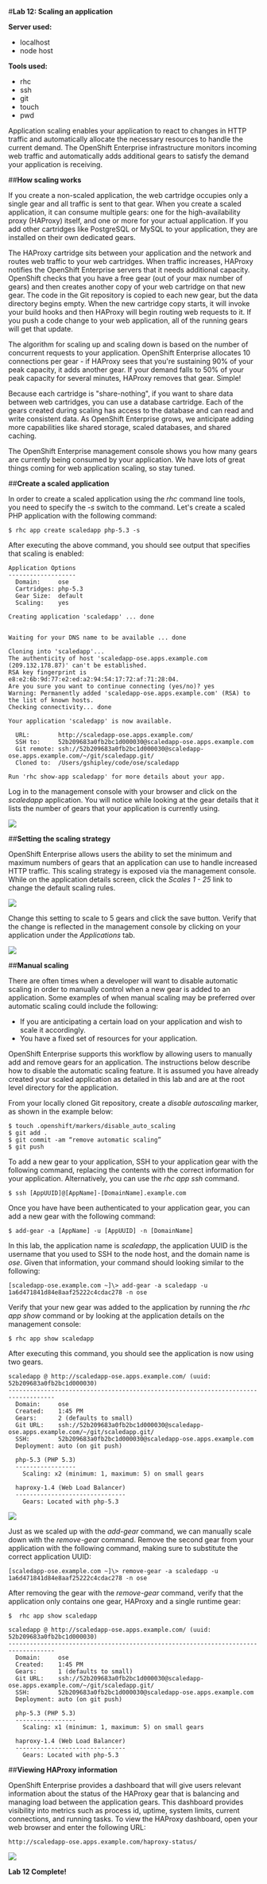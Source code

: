 #**Lab 12: Scaling an application**


**Server used:**

* localhost
* node host

**Tools used:**

* rhc
* ssh
* git
* touch
* pwd

Application scaling enables your application to react to changes in HTTP traffic and automatically allocate the necessary resources to handle the current demand. The OpenShift Enterprise infrastructure monitors incoming web traffic and automatically adds additional gears to satisfy the demand your application is receiving.

##**How scaling works**

If you create a non-scaled application, the web cartridge occupies only a single gear and all traffic is sent to that gear. When you create a scaled application, it can consume multiple gears: one for the high-availability proxy (HAProxy) itself, and one or more for your actual application. If you add other cartridges like PostgreSQL or MySQL to your application, they are installed on their own dedicated gears.

The HAProxy cartridge sits between your application and the network and routes web traffic to your web cartridges. When traffic increases, HAProxy notifies the OpenShift Enterprise servers that it needs additional capacity. OpenShift checks that you have a free gear (out of your max number of gears) and then creates another copy of your web cartridge on that new gear. The code in the Git repository is copied to each new gear, but the data directory begins empty. When the new cartridge copy starts, it will invoke your build hooks and then HAProxy will begin routing web requests to it. If you push a code change to your web application, all of the running gears will get that update.

The algorithm for scaling up and scaling down is based on the number of concurrent requests to your application. OpenShift Enterprise allocates 10 connections per gear - if HAProxy sees that you're sustaining 90% of your peak capacity, it adds another gear. If your demand falls to 50% of your peak capacity for several minutes, HAProxy removes that gear. Simple!

Because each cartridge is "share-nothing", if you want to share data between web cartridges, you can use a database cartridge. Each of the gears created during scaling has access to the database and can read and write consistent data. As OpenShift Enterprise grows, we anticipate adding more capabilities like shared storage, scaled databases, and shared caching.

The OpenShift Enterprise management console shows you how many gears are currently being consumed by your application. We have lots of great things coming for web application scaling, so stay tuned.

##**Create a scaled application**

In order to create a scaled application using the *rhc* command line tools, you need to specify the *-s* switch to the command.  Let's create a scaled PHP application with the following command:

	$ rhc app create scaledapp php-5.3 -s

After executing the above command, you should see output that specifies that scaling is enabled:

	Application Options
	-------------------
	  Domain:     ose
	  Cartridges: php-5.3
	  Gear Size:  default
	  Scaling:    yes

	Creating application 'scaledapp' ... done


	Waiting for your DNS name to be available ... done

	Cloning into 'scaledapp'...
	The authenticity of host 'scaledapp-ose.apps.example.com (209.132.178.87)' can't be established.
	RSA key fingerprint is e8:e2:6b:9d:77:e2:ed:a2:94:54:17:72:af:71:28:04.
	Are you sure you want to continue connecting (yes/no)? yes
	Warning: Permanently added 'scaledapp-ose.apps.example.com' (RSA) to the list of known hosts.
	Checking connectivity... done

	Your application 'scaledapp' is now available.

	  URL:        http://scaledapp-ose.apps.example.com/
	  SSH to:     52b209683a0fb2bc1d000030@scaledapp-ose.apps.example.com
	  Git remote: ssh://52b209683a0fb2bc1d000030@scaledapp-ose.apps.example.com/~/git/scaledapp.git/
	  Cloned to:  /Users/gshipley/code/ose/scaledapp

	Run 'rhc show-app scaledapp' for more details about your app.

Log in to the management console with your browser and click on the *scaledapp* application.  You will notice while looking at the gear details that it lists the number of gears that your application is currently using.

![](http://training.runcloudrun.com/ose2/scaledApp.png)

##**Setting the scaling strategy**

OpenShift Enterprise allows users the ability to set the minimum and maximum numbers of gears that an application can use to handle increased HTTP traffic.  This scaling strategy is exposed via the management console.  While on the application details screen, click the *Scales 1 - 25* link to change the default scaling rules.

![](http://training.runcloudrun.com/ose2/scaledApp2.png)

Change this setting to scale to 5 gears and click the save button.  Verify that the change is reflected in the management console by clicking on your application under the *Applications* tab.

![](http://training.runcloudrun.com/ose2/scaledApp3.png)

##**Manual scaling**

There are often times when a developer will want to disable automatic scaling in order to manually control when a new gear is added to an application.  Some examples of when manual scaling may be preferred over automatic scaling could include the following:

* If you are anticipating a certain load on your application and wish to scale it accordingly.
* You have a fixed set of resources for your application.

OpenShift Enterprise supports this workflow by allowing users to manually add and remove gears for an application.  The instructions below describe how to disable the automatic scaling feature. It is assumed you have already created your scaled application as detailed in this lab and are at the root level directory for the application.

From your locally cloned Git repository, create a *disable autoscaling* marker, as shown in the example below:

	$ touch .openshift/markers/disable_auto_scaling
	$ git add .
	$ git commit -am “remove automatic scaling”
	$ git push

To add a new gear to your application, SSH to your application gear with the following command, replacing the contents with the correct information for your application.  Alternatively, you can use the *rhc app ssh* command.

	$ ssh [AppUUID]@[AppName]-[DomainName].example.com

Once you have have been authenticated to your application gear, you can add a new gear with the following command:

	$ add-gear -a [AppName] -u [AppUUID] -n [DomainName]

In this lab, the application name is *scaledapp*, the application UUID is the username that you used to SSH to the node host, and the domain name is *ose*.  Given that information, your command should looking similar to the following:

	[scaledapp-ose.example.com ~]\> add-gear -a scaledapp -u 1a6d471841d84e8aaf25222c4cdac278 -n ose

Verify that your new gear was added to the application by running the *rhc app show* command or by looking at the application details on the management console:

	$ rhc app show scaledapp

After executing this command, you should see the application is now using two gears.

	scaledapp @ http://scaledapp-ose.apps.example.com/ (uuid: 52b209683a0fb2bc1d000030)
	-----------------------------------------------------------------------------------
	  Domain:     ose
	  Created:    1:45 PM
	  Gears:      2 (defaults to small)
	  Git URL:    ssh://52b209683a0fb2bc1d000030@scaledapp-ose.apps.example.com/~/git/scaledapp.git/
	  SSH:        52b209683a0fb2bc1d000030@scaledapp-ose.apps.example.com
	  Deployment: auto (on git push)

	  php-5.3 (PHP 5.3)
	  -----------------
	    Scaling: x2 (minimum: 1, maximum: 5) on small gears

	  haproxy-1.4 (Web Load Balancer)
	  -------------------------------
	    Gears: Located with php-5.3

![](http://training.runcloudrun.com/ose2/scaledApp4.png)

Just as we scaled up with the *add-gear* command, we can manually scale down with the *remove-gear* command.  Remove the second gear from your application with the following command, making sure to substitute the correct application UUID:

	[scaledapp-ose.example.com ~]\> remove-gear -a scaledapp -u 1a6d471841d84e8aaf25222c4cdac278 -n ose

After removing the gear with the *remove-gear* command, verify that the application only contains one gear, HAProxy and a single runtime gear:

	$  rhc app show scaledapp
	
	scaledapp @ http://scaledapp-ose.apps.example.com/ (uuid: 52b209683a0fb2bc1d000030)
	-----------------------------------------------------------------------------------
	  Domain:     ose
	  Created:    1:45 PM
	  Gears:      1 (defaults to small)
	  Git URL:    ssh://52b209683a0fb2bc1d000030@scaledapp-ose.apps.example.com/~/git/scaledapp.git/
	  SSH:        52b209683a0fb2bc1d000030@scaledapp-ose.apps.example.com
	  Deployment: auto (on git push)

	  php-5.3 (PHP 5.3)
	  -----------------
	    Scaling: x1 (minimum: 1, maximum: 5) on small gears

	  haproxy-1.4 (Web Load Balancer)
	  -------------------------------
	    Gears: Located with php-5.3

##**Viewing HAProxy information**

OpenShift Enterprise provides a dashboard that will give users relevant information about the status of the HAProxy gear that is balancing and managing load between the application gears.  This dashboard provides visibility into metrics such as process id, uptime, system limits, current connections, and running tasks.  To view the HAProxy dashboard, open your web browser and enter the following URL:

	http://scaledapp-ose.apps.example.com/haproxy-status/
	
![](http://training.runcloudrun.com/ose2/scaledApp5.png)


**Lab 12 Complete!**
<!--BREAK-->
